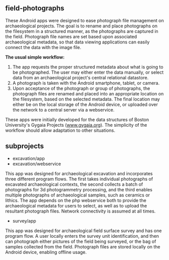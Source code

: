 ## field-photographs

These Android apps were designed to ease photograph file management on archaeological projects.  The goal is to rename and place photographs on the filesystem in a structured manner, as the photographs are captured in the field.  Photograph file names are set based upon associated archaeological metadata, so that data viewing applications can easily connect the data with the image file.

**The usual simple workflow:**

1. The app requests the proper structured metadata about what is going to be photographed.  The user may either enter the data manually, or select data from an archaeological project's central relational datastore.
2. A photograph is taken with the Android smartphone, tablet, or camera.
3. Upon acceptance of the photograph or group of photographs, the photograph files are renamed and placed into an appropriate location on the filesystem, based on the selected metadata.  The final location may either be on the local storage of the Android device, or uploaded over the network to a central server via a webservice.

These apps were initially developed for the data structures of Boston University's Gygaia Projects (www.gygaia.org). The simplicity of the workflow should allow adaptation to other situations.

## subprojects

* excavation/app
* excavation/webservice

This app was designed for archaeological excavation and incorporates three different program flows.  The first takes individual photographs of excavated archaeological contexts, the second collects a batch of photographs for 3d photogrammetry processing, and the third enables multiple photographs of archaeological samples, such as ceramics or lithics.  The app depends on the php webservice both to provide the archaeological metadata for users to select, as well as to upload the resultant photograph files.  Network connectivity is assumed at all times.

* survey/app

This app was designed for archaeological field surface survey and has one program flow.  A user locally enters the survey unit identification, and then can photograph either pictures of the field being surveyed, or the bag of samples collected from the field.  Photograph files are stored locally on the Android device, enabling offline usage.


